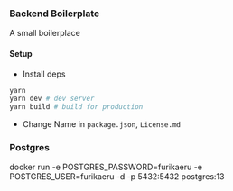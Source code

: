 ### Backend Boilerplate

A small boilerplace 

#### Setup
- Install deps
```bash
yarn
yarn dev # dev server
yarn build # build for production
```
- Change Name in `package.json`, `License.md`

### Postgres
docker run -e POSTGRES_PASSWORD=furikaeru -e POSTGRES_USER=furikaeru -d -p 5432:5432 postgres:13  
